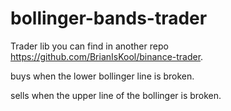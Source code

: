 # bollinger-bands-trader
Trader lib you can find in another repo https://github.com/BrianIsKool/binance-trader.



buys when the lower bollinger line is broken.

sells when the upper line of the bollinger is broken.
